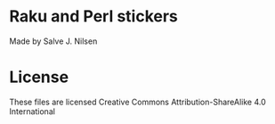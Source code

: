 # Raku and Perl stickers

Made by Salve J. Nilsen

# License

These files are licensed Creative Commons Attribution-ShareAlike 4.0 International
